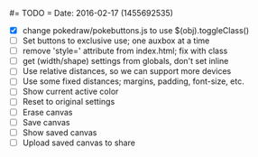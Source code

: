 #= TODO =
Date: 2016-02-17 (1455692535)

- [X] change pokedraw/pokebuttons.js to use $(obj).toggleClass()
- [ ] Set buttons to exclusive use; one auxbox at a time
- [ ] remove 'style=' attribute from index.html; fix with class
- [ ] get (width/shape) settings from globals, don't set inline
- [ ] Use relative distances, so we can support more devices
- [ ] Use some fixed distances; margins, padding, font-size, etc.
- [ ] Show current active color
- [ ] Reset to original settings
- [ ] Erase canvas
- [ ] Save canvas
- [ ] Show saved canvas
- [ ] Upload saved canvas to share
